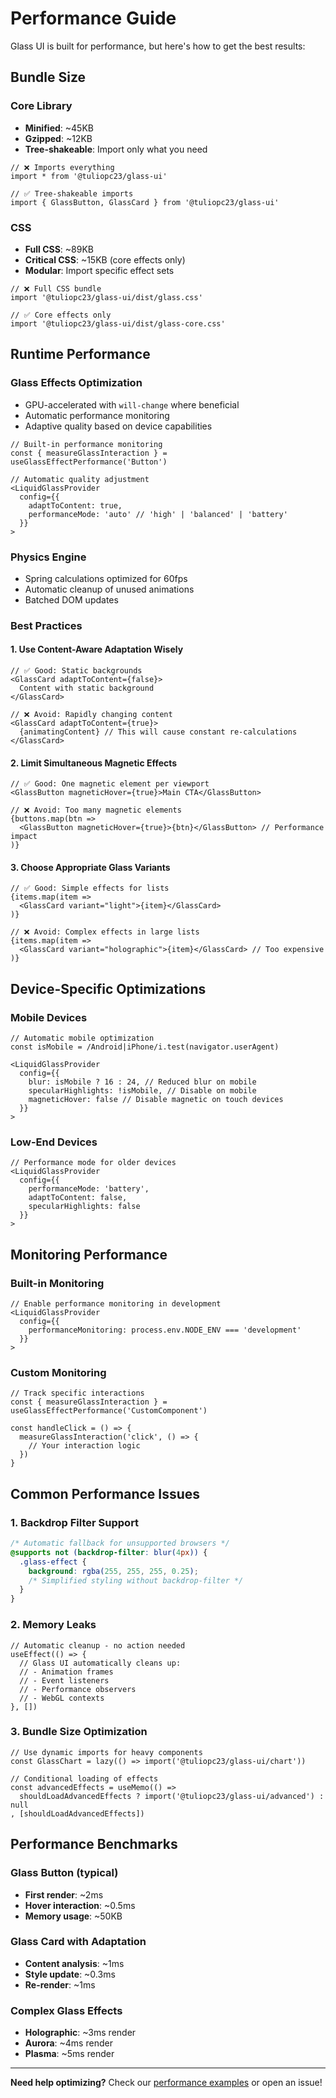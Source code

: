 # Performance Guide

Glass UI is built for performance, but here's how to get the best results:

## Bundle Size

### Core Library
- **Minified**: ~45KB
- **Gzipped**: ~12KB  
- **Tree-shakeable**: Import only what you need

```tsx
// ❌ Imports everything
import * from '@tuliopc23/glass-ui'

// ✅ Tree-shakeable imports
import { GlassButton, GlassCard } from '@tuliopc23/glass-ui'
```

### CSS
- **Full CSS**: ~89KB
- **Critical CSS**: ~15KB (core effects only)
- **Modular**: Import specific effect sets

```tsx
// ❌ Full CSS bundle
import '@tuliopc23/glass-ui/dist/glass.css'

// ✅ Core effects only
import '@tuliopc23/glass-ui/dist/glass-core.css'
```

## Runtime Performance

### Glass Effects Optimization
- GPU-accelerated with `will-change` where beneficial
- Automatic performance monitoring
- Adaptive quality based on device capabilities

```tsx
// Built-in performance monitoring
const { measureGlassInteraction } = useGlassEffectPerformance('Button')

// Automatic quality adjustment
<LiquidGlassProvider 
  config={{
    adaptToContent: true,
    performanceMode: 'auto' // 'high' | 'balanced' | 'battery'
  }}
>
```

### Physics Engine
- Spring calculations optimized for 60fps
- Automatic cleanup of unused animations
- Batched DOM updates

### Best Practices

#### 1. Use Content-Aware Adaptation Wisely
```tsx
// ✅ Good: Static backgrounds
<GlassCard adaptToContent={false}>
  Content with static background
</GlassCard>

// ❌ Avoid: Rapidly changing content
<GlassCard adaptToContent={true}>
  {animatingContent} // This will cause constant re-calculations
</GlassCard>
```

#### 2. Limit Simultaneous Magnetic Effects
```tsx
// ✅ Good: One magnetic element per viewport
<GlassButton magneticHover={true}>Main CTA</GlassButton>

// ❌ Avoid: Too many magnetic elements
{buttons.map(btn => 
  <GlassButton magneticHover={true}>{btn}</GlassButton> // Performance impact
)}
```

#### 3. Choose Appropriate Glass Variants
```tsx
// ✅ Good: Simple effects for lists
{items.map(item => 
  <GlassCard variant="light">{item}</GlassCard>
)}

// ❌ Avoid: Complex effects in large lists
{items.map(item => 
  <GlassCard variant="holographic">{item}</GlassCard> // Too expensive
)}
```

## Device-Specific Optimizations

### Mobile Devices
```tsx
// Automatic mobile optimization
const isMobile = /Android|iPhone/i.test(navigator.userAgent)

<LiquidGlassProvider
  config={{
    blur: isMobile ? 16 : 24, // Reduced blur on mobile
    specularHighlights: !isMobile, // Disable on mobile
    magneticHover: false // Disable magnetic on touch devices
  }}
>
```

### Low-End Devices
```tsx
// Performance mode for older devices
<LiquidGlassProvider
  config={{
    performanceMode: 'battery',
    adaptToContent: false,
    specularHighlights: false
  }}
>
```

## Monitoring Performance

### Built-in Monitoring
```tsx
// Enable performance monitoring in development
<LiquidGlassProvider
  config={{
    performanceMonitoring: process.env.NODE_ENV === 'development'
  }}
>
```

### Custom Monitoring
```tsx
// Track specific interactions
const { measureGlassInteraction } = useGlassEffectPerformance('CustomComponent')

const handleClick = () => {
  measureGlassInteraction('click', () => {
    // Your interaction logic
  })
}
```

## Common Performance Issues

### 1. Backdrop Filter Support
```css
/* Automatic fallback for unsupported browsers */
@supports not (backdrop-filter: blur(4px)) {
  .glass-effect {
    background: rgba(255, 255, 255, 0.25);
    /* Simplified styling without backdrop-filter */
  }
}
```

### 2. Memory Leaks
```tsx
// Automatic cleanup - no action needed
useEffect(() => {
  // Glass UI automatically cleans up:
  // - Animation frames
  // - Event listeners  
  // - Performance observers
  // - WebGL contexts
}, [])
```

### 3. Bundle Size Optimization
```tsx
// Use dynamic imports for heavy components
const GlassChart = lazy(() => import('@tuliopc23/glass-ui/chart'))

// Conditional loading of effects
const advancedEffects = useMemo(() => 
  shouldLoadAdvancedEffects ? import('@tuliopc23/glass-ui/advanced') : null
, [shouldLoadAdvancedEffects])
```

## Performance Benchmarks

### Glass Button (typical)
- **First render**: ~2ms
- **Hover interaction**: ~0.5ms
- **Memory usage**: ~50KB

### Glass Card with Adaptation
- **Content analysis**: ~1ms
- **Style update**: ~0.3ms
- **Re-render**: ~1ms

### Complex Glass Effects
- **Holographic**: ~3ms render
- **Aurora**: ~4ms render  
- **Plasma**: ~5ms render

---

**Need help optimizing?** Check our [performance examples](https://github.com/tuliopc23/glass-ui/tree/main/examples/performance) or open an issue!